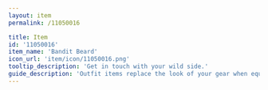 ```yaml
---
layout: item
permalink: /11050016

title: Item
id: '11050016'
item_name: 'Bandit Beard'
icon_url: 'item/icon/11050016.png'
tooltip_description: 'Get in touch with your wild side.'
guide_description: 'Outfit items replace the look of your gear when equipped.'
---
```

